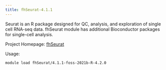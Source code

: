 ```yaml
---
title: fhSeurat-4.1.1
---
```

Seurat is an R package designed for QC, analysis, and exploration of single cell RNA-seq data.
fhSeurat module has additional Bioconductor packages for single-cell analysis.

Project Homepage: [fhSeurat](https://satijalab.org/seurat)

Usage:
```
module load fhSeurat/4.1.1-foss-2021b-R-4.2.0
```
